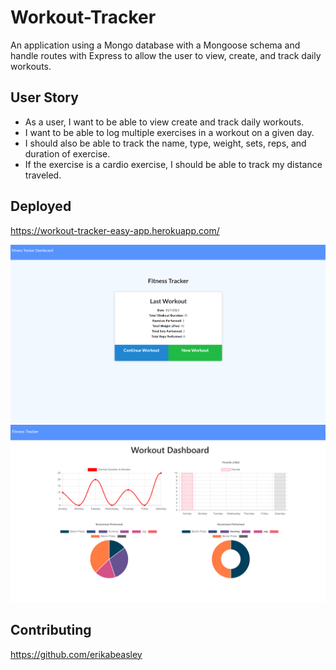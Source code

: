 # Workout-Tracker
An application using a Mongo database with a Mongoose schema and handle routes with Express to allow the user to view, create, and track daily workouts.

## User Story
- As a user, I want to be able to view create and track daily workouts. 
- I want to be able to log multiple exercises in a workout on a given day. 
- I should also be able to track the name, type, weight, sets, reps, and duration of exercise. 
- If the exercise is a cardio exercise, I should be able to track my distance traveled.

## Deployed
https://workout-tracker-easy-app.herokuapp.com/

<img src="./assets/Capture1.PNG" alt="Add Workout"/>

<img src="./assets/Capture2.PNG" alt="Dashboard"/>

## Contributing
https://github.com/erikabeasley
